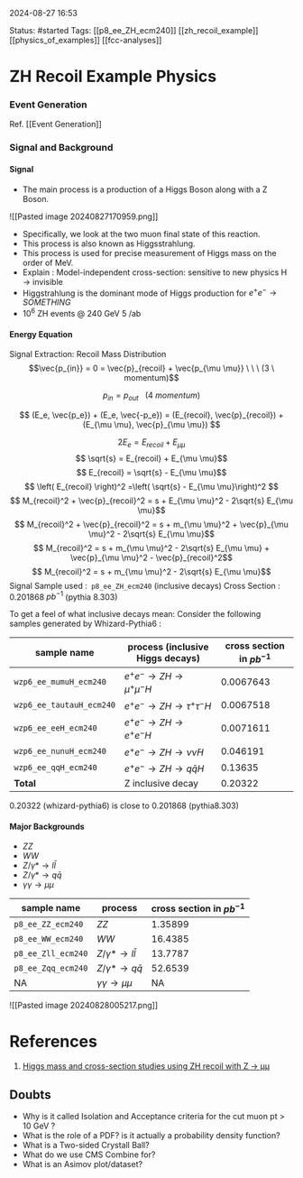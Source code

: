 2024-08-27 16:53

Status: #started 
Tags: [[p8_ee_ZH_ecm240]] [[zh_recoil_example]] [[physics_of_examples]] [[fcc-analyses]] 

# ZH Recoil Example Physics

### Event Generation
Ref. [[Event Generation]]

### Signal and Background
#### Signal
- The main process is a production of a Higgs Boson along with a Z Boson.

![[Pasted image 20240827170959.png]]

- Specifically, we look at the two muon final state of this reaction.
- This process is also known as Higgsstrahlung.
- This process is used for precise measurement of Higgs mass on the order of MeV.
- Explain : Model-independent cross-section: sensitive to new physics H → invisible
- Higgstrahlung is the dominant mode of Higgs production for $e^+e^- \rightarrow SOMETHING$ 
- $10^6$ ZH events @ 240 GeV 5 /ab

#### Energy Equation

Signal Extraction: Recoil Mass Distribution
$$\vec{p_{in}} = 0 = \vec{p}_{recoil} + \vec{p_{\mu \mu}} \ \ \ (3 \ momentum)$$

$$ p_{in} = p_{out} \ \ \ (4 \ momentum) $$

$$ (E_e, \vec{p_e}) + (E_e, \vec{-p_e}) = (E_{recoil}, \vec{p}_{recoil}) + (E_{\mu \mu}, \vec{p}_{\mu \mu}) $$

$$ 2E_e = E_{recoil} + E_{\mu \mu}$$
$$ \sqrt{s} = E_{recoil} + E_{\mu \mu}$$
$$  E_{recoil} = \sqrt{s} - E_{\mu \mu}$$
$$  \left( E_{recoil}  \right)^2 =\left( \sqrt{s} - E_{\mu \mu}\right)^2 $$
$$  M_{recoil}^2 + \vec{p}_{recoil}^2 = s + E_{\mu \mu}^2 - 2\sqrt{s} E_{\mu \mu}$$
$$  M_{recoil}^2 + \vec{p}_{recoil}^2 = s + m_{\mu \mu}^2 + \vec{p}_{\mu \mu}^2 - 2\sqrt{s} E_{\mu \mu}$$
$$  M_{recoil}^2  = s + m_{\mu \mu}^2 - 2\sqrt{s} E_{\mu \mu} + \vec{p}_{\mu \mu}^2 - \vec{p}_{recoil}^2$$
$$  M_{recoil}^2  = s + m_{\mu \mu}^2 - 2\sqrt{s} E_{\mu \mu}$$
Signal Sample used :` p8_ee_ZH_ecm240` (inclusive decays)
Cross Section : 0.201868 $pb^{-1}$ (pythia 8.303)

To get a feel of what inclusive decays mean:
Consider the following samples generated by Whizard-Pythia6 : 

| sample name              | process (inclusive Higgs decays)                  | cross section in $pb^{-1}$ |
| ------------------------ | ------------------------------------------------- | -------------------------- |
| `wzp6_ee_mumuH_ecm240`   | $e^+e^-\rightarrow ZH \rightarrow \mu^+ \mu^-H$   | 0.0067643                  |
| `wzp6_ee_tautauH_ecm240` | $e^+e^-\rightarrow ZH \rightarrow \tau^+ \tau^-H$ | 0.0067518                  |
| `wzp6_ee_eeH_ecm240`     | $e^+e^-\rightarrow ZH \rightarrow e^+ e^-H$       | 0.0071611                  |
| `wzp6_ee_nunuH_ecm240`   | $e^+e^-\rightarrow ZH \rightarrow \nu \bar{\nu}H$ | 0.046191                   |
| `wzp6_ee_qqH_ecm240`     | $e^+e^-\rightarrow ZH \rightarrow q \bar{q}H$     | 0.13635                    |
| __Total__                | Z inclusive decay                                 | 0.20322                    |
0.20322 (whizard-pythia6) is close to 0.201868 (pythia8.303) 




#### Major Backgrounds

- $ZZ$
- $WW$
- $Z/\gamma* \rightarrow l\bar{l}$
- $Z/\gamma* \rightarrow q\bar{q}$
- $\gamma \gamma \rightarrow \mu\mu$

| sample name        | process                            | cross section in $pb^{-1}$ |
| ------------------ | ---------------------------------- | -------------------------- |
| `p8_ee_ZZ_ecm240`  | $ZZ$                               | 1.35899                    |
| `p8_ee_WW_ecm240`  | $WW$                               | 16.4385                    |
| `p8_ee_Zll_ecm240` | $Z/\gamma* \rightarrow l\bar{l}$   | 13.7787                    |
| `p8_ee_Zqq_ecm240` | $Z/\gamma* \rightarrow q\bar{q}$   | 52.6539                    |
| NA                 | $\gamma \gamma \rightarrow \mu\mu$ | NA                         |
![[Pasted image 20240828005217.png]]

# References

1. [Higgs mass and cross-section studies using ZH recoil with Z → μμ](https://indico.cern.ch/event/995850/contributions/4415989/attachments/2272945/3860610/ZHRecoilAnalysis_FCCWeek_29062021.pdf)



## Doubts

- Why is it called Isolation and Acceptance criteria for the cut muon pt > 10 GeV ?
- What is the role of a PDF? is it actually a probability density function?
- What is a Two-sided Crystall Ball?
- What do we use CMS Combine for?
- What is an Asimov plot/dataset?